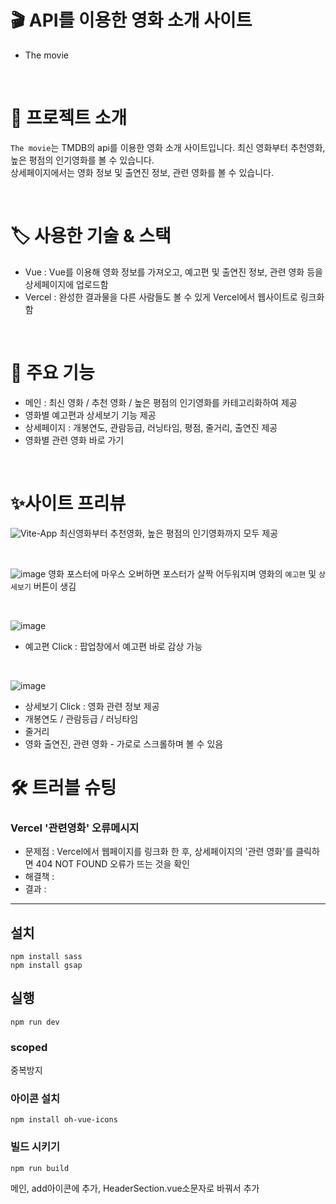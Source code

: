 # 🎬 API를 이용한 영화 소개 사이트
- The movie

<br>

# 📑 프로젝트 소개
`The movie`는 TMDB의 api를 이용한 영화 소개 사이트입니다. 최신 영화부터 추천영화, 높은 평점의 인기영화를 볼 수 있습니다. <br>
상세페이지에서는 영화 정보 및 출연진 정보, 관련 영화를 볼 수 있습니다.

<br>

# 🏷️ 사용한 기술 & 스택
- Vue : Vue를 이용해 영화 정보를 가져오고, 예고편 및 출연진 정보, 관련 영화 등을 상세페이지에 업로드함
- Vercel : 완성한 결과물을 다른 사람들도 볼 수 있게 Vercel에서 웹사이트로 링크화함

<br >

# 🎥 주요 기능
- 메인 : 최신 영화 / 추천 영화 / 높은 평점의 인기영화를 카테고리화하여 제공
- 영화별 예고편과 상세보기 기능 제공
- 상세페이지 : 개봉연도, 관람등급, 러닝타임, 평점, 줄거리, 출연진 제공
- 영화별 관련 영화 바로 가기

<br>

# ✨사이트 프리뷰
![Vite-App](https://github.com/user-attachments/assets/b4b0f9c3-ecb9-4194-bf31-3dca77701a13)
최신영화부터 추천영화, 높은 평점의 인기영화까지 모두 제공

<br>

![image](https://github.com/user-attachments/assets/7b50c112-035a-4efb-8ef3-8a938d827e78)
영화 포스터에 마우스 오버하면 포스터가 살짝 어두워지며 영화의 `예고편` 및 `상세보기` 버튼이 생김

<br>

![image](https://github.com/user-attachments/assets/65ac9f39-2885-41fa-9ad6-1dae344486bd)
- 예고편 Click :  팝업창에서 예고편 바로 감상 가능

<br>

![image](https://github.com/user-attachments/assets/881ed721-f679-4a83-9511-02161cfef23e)
- 상세보기 Click : 영화 관련 정보 제공
- 개봉연도 / 관람등급 / 러닝타임
- 줄거리
- 영화 출연진, 관련 영화 - 가로로 스크롤하며 볼 수 있음





# 🛠️ 트러블 슈팅
### Vercel '관련영화' 오류메시지
- 문제점 : Vercel에서 웹페이지를 링크화 한 후, 상세페이지의 '관련 영화'를 클릭하면 404 NOT FOUND 오류가 뜨는 것을 확인
- 해결책 : 
- 결과 : 


--- 

## 설치

```
npm install sass
npm install gsap
```

## 실행

```
npm run dev
```

### scoped

중복방지

### 아이콘 설치

```
npm install oh-vue-icons
```

### 빌드 시키기

```
npm run build
```

메인, add아이콘에 추가, HeaderSection.vue소문자로 바꿔서 추가
